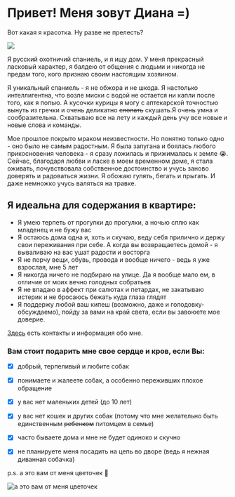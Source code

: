 # **Привет! Меня зовут Диана =)**

Вот какая я красотка. Ну разве не прелесть? 

![](https://sun1-85.userapi.com/impg/2gxKjR5pM6BtJokSK5FzAPRxEl1XLcYgBQ-MDw/nDHypsw-Fx8.jpg?size=800x600&quality=95&sign=a4d9cc5256b75d8e8eddbff57d2b1561&type=album)

Я русский охотничий спаниель, и я ищу дом. 
У меня прекрасный ласковый характер, я балдею от общения с людьми и никогда не предам того, кого признаю своим настоящим хозяином.

Я уникальный спаниель - я не обжора и не шкода. Я настолько интеллигентна, что возле миски с водой не остается ни капли после того, как я попью. А кусочки курицы я могу с аптекарской точностью вынуть из гречки и очень деликатно ~~слопать~~ скушать.Я очень умна и сообразительна. Схватываю все на лету и каждый день учу все новые и новые слова и команды.

Мое прошлое покрыто мраком неизвестности. Но понятно только одно - оно было не самым радостным. Я была запугана и боялась любого прикосновения человека - я сразу ложилась и прижималась к земле 😭. Сейчас, благодаря любви и ласке в моем временном доме, я стала оживать, почувствовала собственное достоинство и учусь заново доверять и радоваться жизни. Я обожаю гулять, бегать и прыгать. И даже немножко учусь валяться на травке.


## **Я идеальна для содержания в квартире:**
- Я умею терпеть от прогулки до прогулки, а ночью сплю как младенец и не бужу вас
- Я остаюсь дома одна и, хоть и скучаю, веду себя прилично и держу свои переживания при себе. А когда вы возвращаетесь домой - я вываливаю на вас ушат радости и восторга
- Я не порчу вещи, обувь, провода и вообще ничего - ведь я уже взрослая, мне 5 лет
- Я никогда ничего не подбираю на улице. Да я вообще мало ем, в отличие от моих вечно голодных собратьев
- Я не впадаю в аффект при салютах и петардах, не закатываю истерик и не бросаюсь бежать куда глаза глядят
- Я поддержу любой ваш кипеш (возможно, даже и голодовку-обсуждаемо), пойду за вами на край света, если вы завоюете мое доверие.

[Здесь](https://vk.com/spanielco?w=wall-31758153_39531) есть контакты и информация обо мне.

### **Вам стоит подарить мне свое сердце и кров, если Вы:**

- [x] добрый, терпеливый и любите собак
- [x] понимаете и жалеете собак, а особенно переживших плохое обращение
- [x] у вас нет маленьких детей (до 10 лет)
- [x] у вас нет кошек и других собак (потому что мне желательно быть единственным ~~ребенком~~ питомцем в семье)
- [x] часто бываете дома и мне не будет одиноко и скучно 
- [x] не планируете меня посадить на цепь во дворе (ведь я нежная диванная собачка)




p.s. а это вам от меня цветочек 🌺

![а это вам от меня цветочек](https://sun9-29.userapi.com/impg/-gA4OerQwlEBWdKPiGAiRGyslu1QJLCnf21TVg/kGmrfPD6B-c.jpg?size=410x346&quality=95&sign=305ac5e936c9407ee84b0a2693f57062&type=album "а это вам от меня цветочек")
